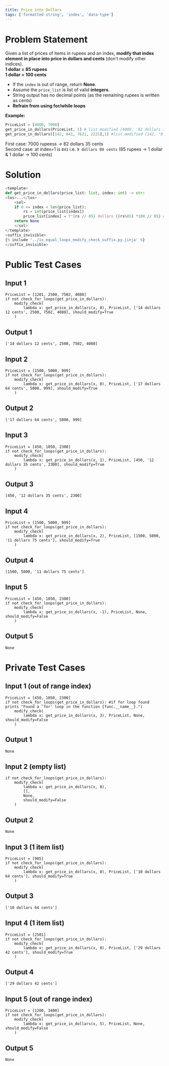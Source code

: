 ```yaml
---
title: Price into Dollars
tags: ['formatted-string', 'index', 'data-type']
---
```


# Problem Statement

Given a list of prices of items in rupees and an index, **modify that index element in place into price in dollars and cents** (don't modify other indices).\
**1 dollar = 85 rupees\
1 dollar = 100 cents**

- If the `index` is out of range, return **None**.
- Assume the `price_list` is list of valid **integers**.
- String output has no decimal points (as the remaining rupees is written as cents)
- **Refrain from using for/while loops**

**Example:**
```python
PriceList = [4000, 7000]
get_price_in_dollars(PriceList, 1) # list modified [4000, '82 dollars 35 cents']
get_price_in_dollars([142, 841, 7621, 2221],1) #list modified [142, '9 dollars 89 cents', 7621, 2221]
```
First case: 7000 rupeess -> 82 dollars 35 cents\
Second case: at index=1 is `841` i.e. `9 dollars 89 cents` (85 rupees -> 1 dollar & 1 dollar -> 100 cents)


# Solution

```python test.py -r 'python test.py'
<template>
def get_price_in_dollars(price_list: list, index: int) -> str:
<los>...</los>
    <sol>
    if 0 <= index < len(price_list):
        rs = int(price_list[index])
        price_list[index] = f"{rs // 85} dollars {(rs%85) *100 // 85} cents"
    return None
    </sol>
</template>
<suffix_invisible>
{% include '../is_equal_loops_modify_check_suffix.py.jinja' %}
</suffix_invisible>
```

# Public Test Cases

## Input 1

```
PriceList = [1201, 2500, 7502, 4080]
if not check_for_loops(get_price_in_dollars):
    modify_check(
        lambda x: get_price_in_dollars(x, 0), PriceList, ['14 dollars 12 cents', 2500, 7502, 4080], should_modify=True
    )
```

## Output 1

```
['14 dollars 12 cents', 2500, 7502, 4080]
```

## Input 2

```
PriceList = [1500, 5000, 999]
if not check_for_loops(get_price_in_dollars):
    modify_check(
        lambda x: get_price_in_dollars(x, 0), PriceList, ['17 dollars 64 cents', 5000, 999], should_modify=True
    )
```

## Output 2

```
['17 dollars 64 cents', 5000, 999]
```

## Input 3

```
PriceList = [450, 1050, 2300]
if not check_for_loops(get_price_in_dollars):
    modify_check(
        lambda x: get_price_in_dollars(x, 1), PriceList, [450, '12 dollars 35 cents', 2300], should_modify=True
    )
```

## Output 3

```
[450, '12 dollars 35 cents', 2300]
```

## Input 4

```
PriceList = [1500, 5000, 999]
if not check_for_loops(get_price_in_dollars):
    modify_check(
        lambda x: get_price_in_dollars(x, 2), PriceList, [1500, 5000, '11 dollars 75 cents'], should_modify=True
    )
```

## Output 4

```
[1500, 5000, '11 dollars 75 cents']
```

## Input 5

```
PriceList = [450, 1050, 2300]
if not check_for_loops(get_price_in_dollars):
    modify_check(
        lambda x: get_price_in_dollars(x, -1), PriceList, None, should_modify=False
    )
```

## Output 5

```
None
```


# Private Test Cases

## Input 1 (out of range index)

```
PriceList = [450, 1050, 2300]
if not check_for_loops(get_price_in_dollars): #if for loop found prints "Found a 'for' loop in the function {func.__name__}.")
    modify_check(
        lambda x: get_price_in_dollars(x, 3), PriceList, None, should_modify=False
    )
```

## Output 1

```
None
```

## Input 2 (empty list)

```
if not check_for_loops(get_price_in_dollars):
    modify_check(
        lambda x: get_price_in_dollars(x, 0),
        [],
        None,
        should_modify=False
    )
```

## Output 2

```
None
```

## Input 3 (1 item list)

```
PriceList = [905]
if not check_for_loops(get_price_in_dollars):
    modify_check(
        lambda x: get_price_in_dollars(x, 0), PriceList, ['10 dollars 64 cents'], should_modify=True
    )
```

## Output 3

```
['10 dollars 64 cents']
```

## Input 4 (1 item list)

```
PriceList = [2501]
if not check_for_loops(get_price_in_dollars):
    modify_check(
        lambda x: get_price_in_dollars(x, 0), PriceList, ['29 dollars 42 cents'], should_modify=True
    )
```

## Output 4

```
['29 dollars 42 cents']
```

## Input 5 (out of range index)

```
PriceList = [1200, 3400]
if not check_for_loops(get_price_in_dollars):
    modify_check(
        lambda x: get_price_in_dollars(x, 5), PriceList, None, should_modify=False
    )
```

## Output 5

```
None
```
    
